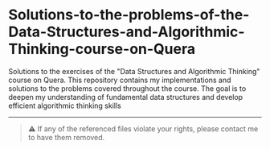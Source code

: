 # Solutions-to-the-problems-of-the-Data-Structures-and-Algorithmic-Thinking-course-on-Quera
Solutions to the exercises of the "Data Structures and Algorithmic Thinking" course on Quera. This repository contains my implementations and solutions to the problems covered throughout the course. The goal is to deepen my understanding of fundamental data structures and develop efficient algorithmic thinking skills

---

> ⚠️ If any of the referenced files violate your rights, please contact me to have them removed.

